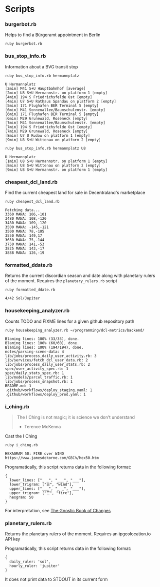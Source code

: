 # Scripts

### burgerbot.rb

Helps to find a Bürgeramt appointment in Berlin

`ruby burgerbot.rb`

### bus_stop_info.rb

Information about a BVG transit stop

```
ruby bus_stop_info.rb hermannplatz

U Hermannplatz
[2min] M41 S+U Hauptbahnhof [average]
[2min] U8 S+U Hermannstr. on platform 1 [empty]
[4min] 194 S Friedrichsfelde Ost [empty]
[4min] U7 S+U Rathaus Spandau on platform 2 [empty]
[5min] 171 Flughafen BER Terminal 5 [empty]
[6min] M41 Sonnenallee/Baumschulenstr. [empty]
[6min] 171 Flughafen BER Terminal 5 [empty]
[6min] M29 Grunewald, Roseneck [empty]
[7min] M41 Sonnenallee/Baumschulenstr. [empty]
[7min] 194 S Friedrichsfelde Ost [empty]
[7min] M29 Grunewald, Roseneck [empty]
[8min] U7 U Rudow on platform 1 [empty]
[9min] U8 S+U Wittenau on platform 2 [empty]

ruby bus_stop_info.rb hermannplatz U8

U Hermannplatz
[1min] U8 S+U Hermannstr. on platform 1 [empty]
[8min] U8 S+U Wittenau on platform 2 [empty]
[9min] U8 S+U Hermannstr. on platform 1 [empty]
```

### cheapest_dcl_land.rb

Find the current cheapest land for sale in Decentraland's marketplace

```
ruby cheapest_dcl_land.rb

Fetching data...
3360 MANA: 106,-101
3480 MANA: 108,-120
3480 MANA: 109,-120
3500 MANA: -145,-121
3500 MANA: 78,-105
3550 MANA: 149,17
3650 MANA: 75,-144
3750 MANA: 141,-53
3825 MANA: 143,-17
3888 MANA: 126,-19
```

### formatted_ddate.rb

Returns the current discordian season and date along with planetary rulers of the moment.
Requires the `planetary_rulers.rb` script

```
ruby formatted_ddate.rb

4/42 Sol/Jupiter
```

### housekeeping_analyzer.rb

Counts TODO and FIXME lines for a given github repository path

```
ruby housekeeping_analyzer.rb ~/programming/dcl-metrics/backend/

Blaming lines: 100% (33/33), done.
Blaming lines: 100% (60/60), done.
Blaming lines: 100% (194/194), done.
notes/parsing-scene-data: 4
lib/jobs/process_daily_user_activity.rb: 3
lib/services/fetch_dcl_user_data.rb: 2
lib/jobs/process_daily_user_stats.rb: 2
spec/user_activity_spec.rb: 1
spec/daily_stats_spec.rb: 1
lib/models/parcel_traffic.rb: 1
lib/jobs/process_snapshot.rb: 1
README.md: 1
.github/workflows/deploy_staging.yaml: 1
.github/workflows/deploy_prod.yaml: 1
```

### i_ching.rb

> The I Ching is not magic; it is science we don't understand
> - Terence McKenna

Cast the I Ching

```
ruby i_ching.rb

HEXAGRAM 50: FIRE over WIND
https://www.jamesdekorne.com/GBCh/hex50.htm
```

Programatically, this script returns data in the following format:

```
{
  lower_lines: ["_ _", "___", "___"],
  lower_trigram: ["☴", "wind"],
  upper_lines: ["___", "_ _", "___"],
  upper_trigram: ["☲", "fire"],
  hexgram: 50
}
```

For interpretation, see [The Gnostic Book of Changes](https://www.jamesdekorne.com/GBCh/GBCh.htm)

### planetary_rulers.rb

Returns the planetary rulers of the moment. Requires an ipgeolocation.io API key

Programatically, this script returns data in the following format:

```
{
  daily_ruler: 'sol',
  hourly_ruler: 'jupiter'
}
```

It does not print data to STDOUT in its current form
